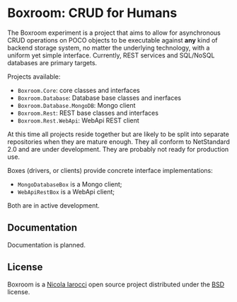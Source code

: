 ﻿# Boxroom: CRUD for Humans

The Boxroom experiment is a project that aims to allow for asynchronous CRUD
operations on POCO objects to be executable against **any** kind of backend
storage system, no matter the underlying technology, with a uniform yet
simple interface. Currently, REST services and SQL/NoSQL databases are
primary targets.

Projects available:

- `Boxroom.Core`: core classes and interfaces
- `Boxroom.Database`: Database base classes and inerfaces
- `Boxroom.Database.MongoDB`: Mongo client
- `Boxroom.Rest`: REST base classes and interfaces
- `Boxroom.Rest.WebApi`: WebApi REST client

At this time all projects reside together but are likely to be split into
separate repositories when they are mature enough. They all conform to
NetStandard 2.0 and are under development. They are probably not ready for
production use.

Boxes (drivers, or clients) provide concrete interface implementations:

- `MongoDatabaseBox` is a Mongo client;
- `WebApiRestBox` is a WebApi client;

Both are in active development.

## Documentation

Documentation is planned.

## License

Boxroom is a [Nicola Iarocci](https://nicolaiarocci.com) open source
project distributed under the
[BSD](https://raw.githubusercontent.com/nicolaiarocci/Boxroom/master/LICENSE) license.